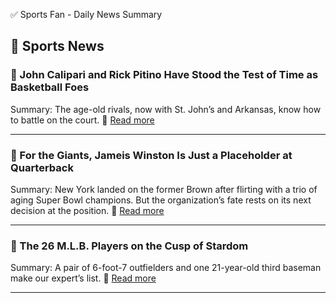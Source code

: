 ✅ Sports Fan - Daily News Summary

## 🔷 Sports News

### 📰 John Calipari and Rick Pitino Have Stood the Test of Time as Basketball Foes
Summary: The age-old rivals, now with St. John’s and Arkansas, know how to battle on the court.
🔗 [Read more](https://www.nytimes.com/athletic/6222319/2025/03/21/john-calipari-rick-pitino-march-madness-st-johns-arkansas/)

--------------------------------------------------

### 📰 For the Giants, Jameis Winston Is Just a Placeholder at Quarterback
Summary: New York landed on the former Brown after flirting with a trio of aging Super Bowl champions. But the organization’s fate rests on its next decision at the position.
🔗 [Read more](https://www.nytimes.com/athletic/6205320/2025/03/21/jameis-winston-giants-nfl-free-agency-nfl-draft/)

--------------------------------------------------

### 📰 The 26 M.L.B. Players on the Cusp of Stardom
Summary: A pair of 6-foot-7 outfielders and one 21-year-old third baseman make our expert’s list.
🔗 [Read more](https://www.nytimes.com/athletic/6219550/2025/03/21/mlb-breakout-predictions-2025/)

--------------------------------------------------

